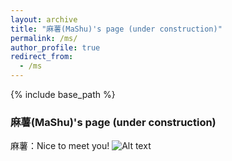 ```yaml
---
layout: archive
title: "麻薯(MaShu)'s page (under construction)"
permalink: /ms/
author_profile: true
redirect_from:
  - /ms
---
```


{% include base_path %}

### 麻薯(MaShu)'s page (under construction)

麻薯：Nice to meet you!
![Alt text](https://rihuanhuang.github.io/images/20230112_234649.jpg "N2MY")

